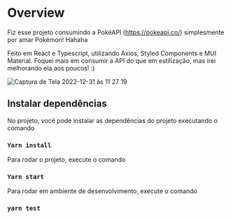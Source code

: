 # Overview

Fiz esse projeto consumindo a PokéAPI (https://pokeapi.co/) simplesmente por amar Pokémon! Hahaha

Feito em React e Typescript, utilizando Axios, Styled Components e MUI Material. Foquei mais em consumir a API do que em estilização, mas irei melhorando ela aos poucos! :)

![Captura de Tela 2022-12-31 às 11 27 19](https://user-images.githubusercontent.com/84299555/210140068-af10a8d3-64b4-4e58-9b73-081e5892565a.png)

## Instalar dependências

No projeto, você pode instalar as dependências do projeto executando o comando

### `Yarn install`

Para rodar o projeto, execute o comando

### `Yarn start`

Para rodar em ambiente de desenvolvimento, execute o comando

### `yarn test`
